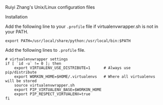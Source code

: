 Ruiyi Zhang's Unix/Linux configuration files

Installation

Add the following line to your `.profile` file if virtualenvwrapper.sh is not 
in your PATH.

    export PATH=/usr/local/share/python:/usr/local/bin:$PATH

Add the following lines to `.profile` file.

    # virtualenvwrapper settings
    if [ `id -u` != 0 ]; then
        export VIRTUALENV_USE_DISTRIBUTE=1      # Always use pip/distribute
        export WORKON_HOME=$HOME/.virtualenvs   # Where all virtualenvs will be stored
        source virtualenvwrapper.sh
        export PIP_VIRTUALENV_BASE=$WORKON_HOME
        export PIP_RESPECT_VIRTUALENV=true
    fi


